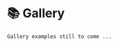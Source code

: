 # 📚 Gallery

```{warning}
Gallery examples still to come ...
```

<!-- ```{nbgallery}
---
---
Add notebook names here
``` -->